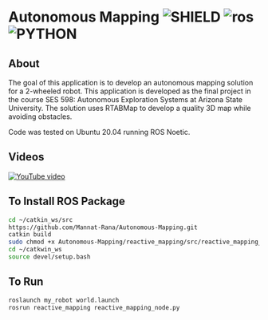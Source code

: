 # Autonomous Mapping ![SHIELD](https://img.shields.io/badge/Project%20Status%3A-Complete-green?style=for-the-badge) ![ros](https://camo.githubusercontent.com/4c117e738ecff5825b1031d601ac04bc70cc817805ba6ce936c0c556ba8e14f0/68747470733a2f2f696d672e736869656c64732e696f2f7374617469632f76313f7374796c653d666f722d7468652d6261646765266d6573736167653d524f5326636f6c6f723d323233313445266c6f676f3d524f53266c6f676f436f6c6f723d464646464646266c6162656c3d) ![PYTHON](https://camo.githubusercontent.com/3df944c2b99f86f1361df72285183e890f11c52d36dfcd3c2844c6823c823fc1/68747470733a2f2f696d672e736869656c64732e696f2f7374617469632f76313f7374796c653d666f722d7468652d6261646765266d6573736167653d507974686f6e26636f6c6f723d333737364142266c6f676f3d507974686f6e266c6f676f436f6c6f723d464646464646266c6162656c3d) 

## About
The goal of this application is to develop an autonomous mapping solution for a 2-wheeled robot. This application is developed as the final project in the course SES 598: Autonomous Exploration Systems at Arizona State University. The solution uses RTABMap to develop a quality 3D map while avoiding obstacles.

Code was tested on Ubuntu 20.04 running ROS Noetic.

## Videos
[![YouTube video]()](https://www.youtube.com/watch?v=nlX44xQYZIc)

## To Install ROS Package

```bash
cd ~/catkin_ws/src
https://github.com/Mannat-Rana/Autonomous-Mapping.git
catkin build
sudo chmod +x Autonomous-Mapping/reactive_mapping/src/reactive_mapping_node.py
cd ~/catkwin_ws
source devel/setup.bash
```

## To Run
```bash
roslaunch my_robot world.launch
rosrun reactive_mapping reactive_mapping_node.py
```

